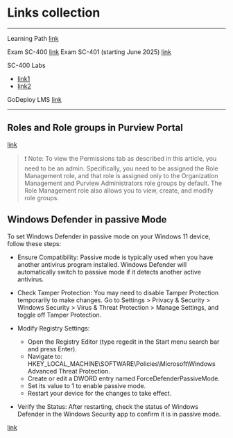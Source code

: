 # Links collection

---

Learning Path [link](https://learn.microsoft.com/en-us/training/courses/sc-400t00)

Exam SC-400 [link](https://learn.microsoft.com/en-us/credentials/certifications/information-protection-administrator/?practice-assessment-type=certification)
Exam SC-401 (starting June 2025) [link](https://learn.microsoft.com/en-us/credentials/certifications/exams/sc-401/)

SC-400 Labs

+ [link1](https://aka.ms/sc400labs)
+ [link2](https://microsoftlearning.github.io/SC-400T00A-Microsoft-Information-Protection-Administrator/)

GoDeploy LMS [link](https://lms.godeploy.it)

---

## Roles and Role groups in Purview Portal

[link](https://learn.microsoft.com/en-us/defender-office-365/scc-permissions?toc=%2Fpurview%2Ftoc.json&bc=%2Fpurview%2Fbreadcrumb%2Ftoc.json)

> :exclamation: Note: To view the Permissions tab as described in this article, you need to be an admin. Specifically, you need to be assigned the Role Management role, and that role is assigned only to the Organization Management and Purview Administrators role groups by default. The Role Management role also allows you to view, create, and modify role groups.

## Windows Defender in passive Mode

To set Windows Defender in passive mode on your Windows 11 device, follow these steps:

+ Ensure Compatibility: Passive mode is typically used when you have another antivirus program installed. Windows Defender will automatically switch to passive mode if it detects another active antivirus.
+ Check Tamper Protection: You may need to disable Tamper Protection temporarily to make changes. Go to Settings > Privacy & Security > Windows Security > Virus & Threat Protection > Manage Settings, and toggle off Tamper Protection.
+ Modify Registry Settings:

  + Open the Registry Editor (type regedit in the Start menu search bar and press Enter).
  + Navigate to: HKEY_LOCAL_MACHINE\SOFTWARE\Policies\Microsoft\Windows Advanced Threat Protection.
  + Create or edit a DWORD entry named ForceDefenderPassiveMode.
  + Set its value to 1 to enable passive mode.
  + Restart your device for the changes to take effect.

+ Verify the Status: After restarting, check the status of Windows Defender in the Windows Security app to confirm it is in passive mode.

[link](https://learn.microsoft.com/en-us/defender-endpoint/microsoft-defender-antivirus-compatibility#requirements-for-microsoft-defender-antivirus-to-run-in-passive-mode)
